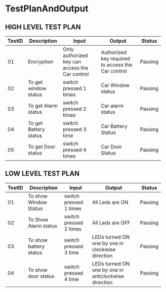 # TestPlanAndOutput
## HIGH LEVEL TEST PLAN
|TestID|Description|Input|Output|Status|
|------|--------|--------|-------|-----|
|01|Encryption|Only authorized key can access the Car control | Authorized key required to access the Car control |Passing|
|02|To get window status|switch pressed 1 times|Car Window status|Passing|
|03|To get Alarm status|switch pressed 2 times|Car alarm status|Passing|
|04|To get Battery status|switch pressed 3 time|Car Battery Status|Passing|
|05|To get Door status|switch pressed 4 times|Car Door Status|Passing|
## LOW LEVEL TEST PLAN
|TestID|Description|Input|Output|Status|
|------|--------|--------|-------|--------|
|01| To show Window Status|switch pressed 1 times |All Leds are ON|Passing|
|02| To Show Alarm status |switch pressed 2 times |All Leds are OFF|Passing|
|03|To show battery status|switch pressed 3 time |LEDs turned ON one by one in clockwise direction |Passing|
|04|To show door status|switch pressed 4 time |LEDs turned ON one by one in anticlockwise direction |Passing|
